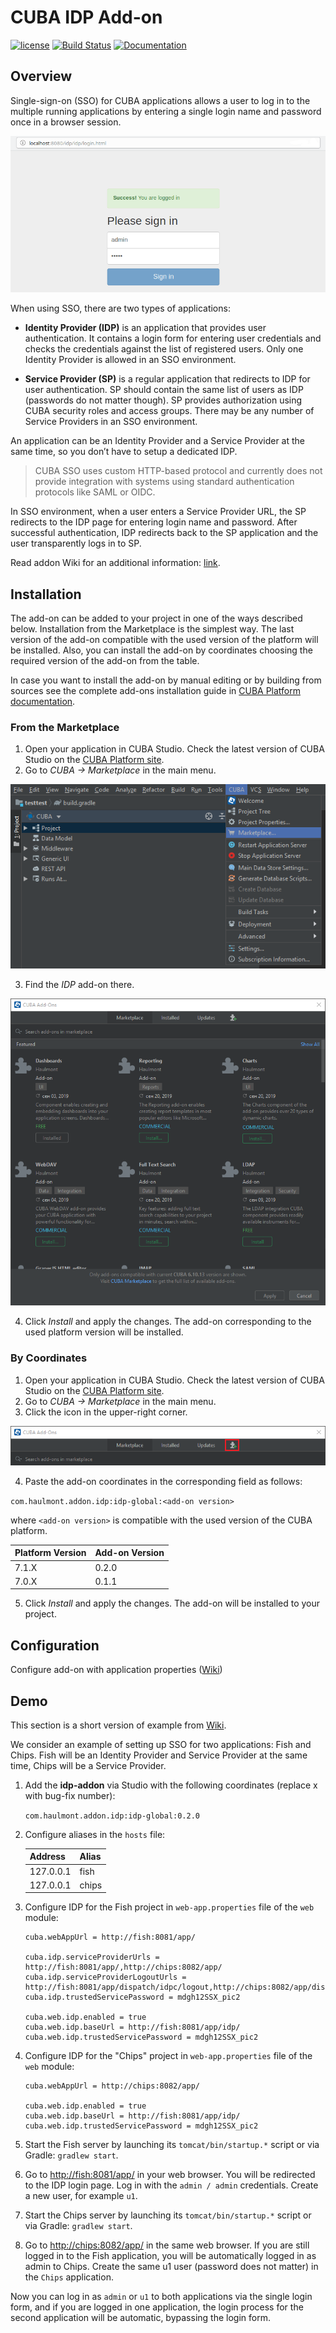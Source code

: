 # CUBA IDP Add-on

[![license](https://img.shields.io/badge/license-Apache%20License%202.0-blue.svg?style=flat)](http://www.apache.org/licenses/LICENSE-2.0)
[![Build Status](https://travis-ci.org/cuba-platform/idp-addon.svg?branch=master)](https://travis-ci.org/cuba-platform/idp-addon)
[![Documentation](https://img.shields.io/badge/documentation-online-03a9f4.svg)](https://github.com/cuba-platform/idp-addon/wiki)

## Overview

Single-sign-on (SSO) for CUBA applications allows a user to log in to the multiple
running applications by entering a single login name and password once
in a browser session.

![IDP Login Form](./img/idp_login_form.png)

When using SSO, there are two types of applications:

- **Identity Provider (IDP)** is an application that provides user authentication.
It contains a login form for entering user credentials and checks the credentials
against the list of registered users. Only one Identity Provider is allowed in
an SSO environment.

- **Service Provider (SP)** is a regular application that redirects to IDP for
user authentication. SP should contain the same list of users as IDP
(passwords do not matter though). SP provides authorization using CUBA
security roles and access groups. There may be any number of Service Providers in
an SSO environment.

An application can be an Identity Provider and a Service Provider at the same time,
so you don’t have to setup a dedicated IDP.

> CUBA SSO uses custom HTTP-based protocol and currently does not provide
integration with systems using standard authentication protocols like SAML or OIDC.

In SSO environment, when a user enters a Service Provider URL, the SP redirects
to the IDP page for entering login name and password. After successful
authentication, IDP redirects back to the SP application and the user
transparently logs in to SP.

Read addon Wiki for an additional information: [link](https://github.com/cuba-platform/idp-addon/wiki).

## Installation

The add-on can be added to your project in one of the ways described below. Installation from the Marketplace is the simplest way. The last version of the add-on compatible with the used version of the platform will be installed.
Also, you can install the add-on by coordinates choosing the required version of the add-on from the table.

In case you want to install the add-on by manual editing or by building from sources see the complete add-ons installation guide in [CUBA Platform documentation](https://doc.cuba-platform.com/manual-latest/manual.html#app_components_usage).

### From the Marketplace

1. Open your application in CUBA Studio. Check the latest version of CUBA Studio on the [CUBA Platform site](https://www.cuba-platform.com/download/previous-studio/).
2. Go to *CUBA -> Marketplace* in the main menu.

 ![marketplace](img/marketplace.png)

3. Find the *IDP* add-on there.

 ![addons](img/addons.png)

4. Click *Install* and apply the changes.
The add-on corresponding to the used platform version will be installed.

### By Coordinates

1. Open your application in CUBA Studio. Check the latest version of CUBA Studio on the [CUBA Platform site](https://www.cuba-platform.com/download/previous-studio/).
2. Go to *CUBA -> Marketplace* in the main menu.
3. Click the icon in the upper-right corner.

 ![by-coordinates](img/by-coordinates.png)

4. Paste the add-on coordinates in the corresponding field as follows:

 `com.haulmont.addon.idp:idp-global:<add-on version>`

 where `<add-on version>` is compatible with the used version of the CUBA platform.

 | Platform Version | Add-on Version |
|------------------|----------------|
| 7.1.X            | 0.2.0          |
| 7.0.X            | 0.1.1          |

5. Click *Install* and apply the changes. The add-on will be installed to your project.

## Configuration

Configure add-on with application properties
([Wiki](https://github.com/cuba-platform/idp-addon/wiki#identity-provider-sso-setup))

## Demo

This section is a short version of example from
[Wiki](https://github.com/cuba-platform/idp-addon/wiki/Single-Sign-On-Example).

We consider an example of setting up SSO for two applications:
Fish and Chips. Fish will be an Identity Provider and Service Provider
at the same time, Chips will be a Service Provider.

1. Add the **idp-addon** via Studio with the following coordinates (replace x with bug-fix number):

    `com.haulmont.addon.idp:idp-global:0.2.0`

2. Configure aliases in the `hosts` file:

    | Address       | Alias         |
    |:------------- |:------------- |
    | 127.0.0.1     | fish          |
    | 127.0.0.1     | chips         |

3. Configure IDP for the Fish project in `web-app.properties` file of the `web`
module:

    ```
    cuba.webAppUrl = http://fish:8081/app/

    cuba.idp.serviceProviderUrls = http://fish:8081/app/,http://chips:8082/app/
    cuba.idp.serviceProviderLogoutUrls = http://fish:8081/app/dispatch/idpc/logout,http://chips:8082/app/dispatch/idpc/logout
    cuba.idp.trustedServicePassword = mdgh12SSX_pic2

    cuba.web.idp.enabled = true
    cuba.web.idp.baseUrl = http://fish:8081/app/idp/
    cuba.web.idp.trustedServicePassword = mdgh12SSX_pic2
    ```

4. Configure IDP for the "Chips" project in `web-app.properties` file of the `web`
module:

    ```
    cuba.webAppUrl = http://chips:8082/app/

    cuba.web.idp.enabled = true
    cuba.web.idp.baseUrl = http://fish:8081/app/idp/
    cuba.web.idp.trustedServicePassword = mdgh12SSX_pic2
    ```

5. Start the Fish server by launching its `tomcat/bin/startup.*` script or
via Gradle: `gradlew start`.

6. Go to [http://fish:8081/app/](http://fish:8081/app/) in your web browser.
You will be redirected to the IDP login page. Log in with the `admin / admin`
credentials. Create a new user, for example `u1`.

7. Start the Chips server by launching its `tomcat/bin/startup.*` script or
via Gradle: `gradlew start`.

8. Go to [http://chips:8082/app/](http://chips:8082/app/) in the same web browser.
If you are still logged in to the Fish application, you will be automatically
logged in as admin to Chips. Create the same u1 user (password does not matter)
in the `Chips` application.

Now you can log in as `admin` or `u1` to both applications via the single login form,
and if you are logged in one application, the login process for the second
application will be automatic, bypassing the login form.
